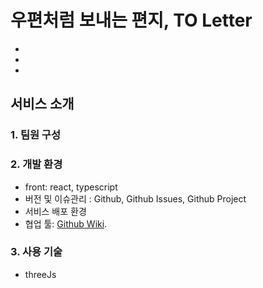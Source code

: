 # 우편처럼 보내는 편지, TO Letter
+ 
+ 
+ 

## 서비스 소개

### 1. 팀원 구성

### 2. 개발 환경
+ front: react, typescript
+ 버전 및 이슈관리 : Github, Github Issues, Github Project
+ 서비스 배포 환경
+ 협업 툴: [Github Wiki](https://github.com/To-Letter/To-Letter-front/wiki).

### 3. 사용 기술
+ threeJs


